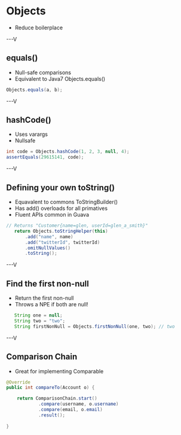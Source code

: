 # Objects

* Reduce boilerplace

---V

## equals()

* Null-safe comparisons
* Equivalent to Java7 Objects.equals()

```java
Objects.equals(a, b);
```

---V

## hashCode()

* Uses varargs
* Nullsafe

```java
int code = Objects.hashCode(1, 2, 3, null, 4);
assertEquals(29615141, code);
```

---V

## Defining your own toString()

* Equavalent to commons ToStringBuilder()
* Has add() overloads for all primatives
* Fluent APIs common in Guava

```java
// Returns "Customer{name=glen, userId=glen_a_smith}"
   return Objects.toStringHelper(this)
       .add("name", name)
       .add("twitterId", twitterId)
       .omitNullValues()
       .toString();
```

---V


## Find the first non-null

* Return the first non-null
* Throws a NPE if both are null!

```java
   String one = null;
   String two = "two";
   String firstNonNull = Objects.firstNonNull(one, two); // two
```

---V

## Comparison Chain

* Great for implementing Comparable

```java
@Override
public int compareTo(Account o) {

    return ComparisonChain.start()
            .compare(username, o.username)
            .compare(email, o.email)              
            .result();
    
}
```

